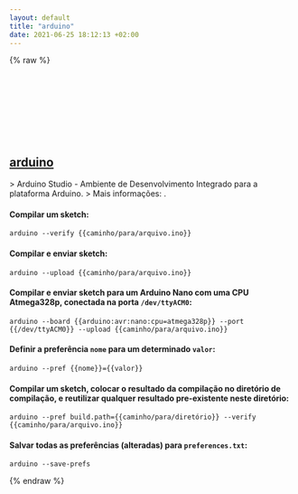 ```yaml
---
layout: default
title: "arduino"
date: 2021-06-25 18:12:13 +02:00
---
```

{% raw %}
<h2 id="arduino">
  <a href="/pt_br/common/arduino.html">arduino</a> <a href="#arduino"><svg class="icon">
    <use href="/assets/images/unicode_sprite.svg#link" />
  </svg></a>
</h2>
> Arduino Studio - Ambiente de Desenvolvimento Integrado para a plataforma Arduino.
> Mais informações: <https://github.com/arduino/Arduino/blob/master/build/shared/manpage.adoc>.

#### Compilar um sketch:
```shell
arduino --verify {{caminho/para/arquivo.ino}}
```
#### Compilar e enviar sketch:
```shell
arduino --upload {{caminho/para/arquivo.ino}}
```
#### Compilar e enviar sketch para um Arduino Nano com uma CPU Atmega328p, conectada na porta `/dev/ttyACM0`:
```shell
arduino --board {{arduino:avr:nano:cpu=atmega328p}} --port {{/dev/ttyACM0}} --upload {{caminho/para/arquivo.ino}}
```
#### Definir a preferência `nome` para um determinado `valor`:
```shell
arduino --pref {{nome}}={{valor}}
```
#### Compilar um sketch, colocar o resultado da compilação no diretório de compilação, e reutilizar qualquer resultado pre-existente neste diretório:
```shell
arduino --pref build.path={{caminho/para/diretório}} --verify {{caminho/para/arquivo.ino}}
```
#### Salvar todas as preferências (alteradas) para `preferences.txt`:
```shell
arduino --save-prefs
```
{% endraw %}